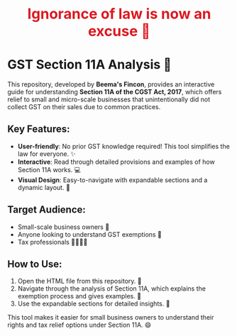 
<div style="text-align: center; font-size: 2rem; font-weight: bold; color: #dc1a22; margin-bottom: 2rem;">
    Ignorance of law is now an excuse 📜
</div>

# GST Section 11A Analysis 📜

This repository, developed by **Beema's Fincon**, provides an interactive guide for understanding **Section 11A of the CGST Act, 2017**, which offers relief to small and micro-scale businesses that unintentionally did not collect GST on their sales due to common practices.

## Key Features:
* **User-friendly**: No prior GST knowledge required! This tool simplifies the law for everyone. ✨
* **Interactive**: Read through detailed provisions and examples of how Section 11A works. 💻
* **Visual Design**: Easy-to-navigate with expandable sections and a dynamic layout. 🎨

## Target Audience:
* Small-scale business owners 🏪
* Anyone looking to understand GST exemptions 🧐
* Tax professionals 👩‍💼👨‍💼

## How to Use:
1. Open the HTML file from this repository. 📂
2. Navigate through the analysis of Section 11A, which explains the exemption process and gives examples. 📝
3. Use the expandable sections for detailed insights. 🧐

This tool makes it easier for small business owners to understand their rights and tax relief options under Section 11A. 😄
